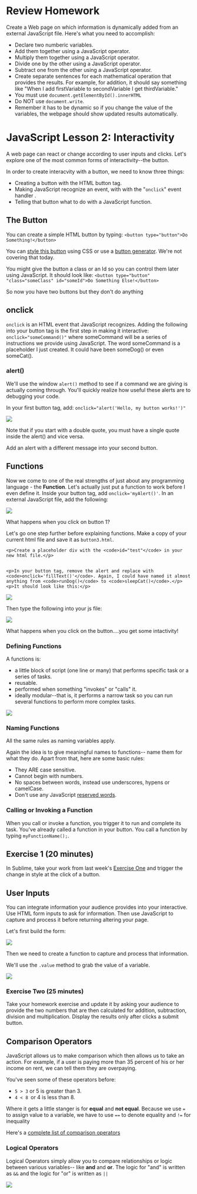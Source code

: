 <h1>Review Homework</h1>

<p>Create a Web page on which information is dynamically added from an external JavaScript file. Here's what you need to accomplish: </p>

<ul>
	<li>Declare two numberic variables.</li>
	<li>Add them together using a JavaScript operator.</li>
	<li>Multiply them together using a JavaScript operator.</li>
	<li>Divide one by the other using a JavaScript operator.</li>
	<li>Subtract one from the other using a JavaScript operator.</li>
	<li>Create separate sentences for each mathematical operation that provides the results. For example, for addition, it should say something like "When I add firstVariable to secondVariable I get thirdVariable." </li>
	<li>You must use <code>document.getElementById().innerHTML</code></li>
	<li>Do NOT use <code>document.write</code>.</li>
	<li>Remember it has to be dynamic so if you change the value of the variables, the webpage should show updated results automatically.</li>
</ul>

<h1>JavaScript Lesson 2: Interactivity</h1>

<p>A web page can react or change according to user inputs and clicks. Let's explore one of the most common forms of interactivity--the button.</p>
<p>In order to create interacvity with a button, we need to know three things:</p>
<ul>
	<li>Creating a button with the HTML button tag.</li>
	<li>Making JavaScript recognize an event, with with the "<code>onclick</code>" event handler .</li>
	<li>Telling that button what to do with a JavaScript function.</li>
</ul>

<h2>The Button</h2>

<p>You can create a simple HTML button by typing: <code>&lt;button type=&quot;button&quot;&gt;Do Something!&lt;/button&gt;</code></p>
<p>You can <a href="http://www.sitepoint.com/build-a-better-button-in-css3/">style this button</a> using CSS or use a <a href="http://css3buttongenerator.com/">button generator</a>. We're not covering that today.</p>

<p>You might give the button a class or an Id so you can control them later using JavaScript. It should look like: <code>&lt;button type=&quot;button&quot; &quot;class=&quot;someClass&quot; id=&quot;someId&quot;&gt;Do Something Else!&lt;/button&gt;</code></p>

<p>So now you have two buttons but they don't do anything</p>

<h2>onclick</h2>

<p><code>onclick</code> is an HTML event that JavaScript recognizes. Adding the following into your button tag is the first step in making it interactive: <code>onclick="someCommand()"</code> where someCommand will be a series of instructions we provide using JavaScript. The word someCommand is a placeholder I just created. It could have been someDog() or even someCat().</p>

<h3>alert()</h3>

<p>We'll use the window <code>alert()</code> method to see if a command we are giving is actually coming through. You'll quickly realize how useful these alerts are to debugging your code. </p>

<p>In your first button tag, add: <code>onclick="alert('Hello, my button works!')"</code></p>

<img src="/img/mag-glass.jpg">
<p>Note that if you start with a double quote, you must have a single quote inside the alert() and vice versa. </p>

<p>Add an alert with a different message into your second button.</p>

<h2>Functions</h2>
<p>Now we come to one of the real strengths of just about any programming language - the <strong>Function</strong>. Let's actually just put a function to work before I even define it. Inside your button tag, add <code>onclick='myAlert()'</code>. In an external JavaScript file, add the following:<p>
<p>
	<img src="/img/js1.png">
</p> 

<p>What happens when you click on button 1?</p>

<p>Let's go one step further before explaining functions. Make a copy of your current html file and save it as <code>button3.html</code>.

	<p>Create a placeholder div with the <code>id="test"</code> in your new html file.</p>
	

	<p>In your button tag, remove the alert and replace with <code>onclick='fillText()'</code>. Again, I could have named it almost anything from <code>runDog()</code> to <code>sleepCat()</code>.</p>
	<p>It should look like this:</p>
<p>
	<img src="/img/button3.png">
</p>

 Then type the following into your js file: </p>
<p>
	<img src="/img/function1.png">
</p>
<p>What happens when you click on the button....you get some intactivity!</p>

<h3>Defining Functions</h3>
<p>A functions is:</p>
<ul>
	<li>a little block of script (one line or many) that performs specific task or a series of tasks.</li>
	<li>reusable.</li>
	<li>performed when something "invokes" or "calls" it.</li>
	<li>ideally modular--that is, it performs a narrow task so you can run several functions to perform more complex tasks.</li>
</ul>

<p>
<img src="/img/define-function.png">
</p>

<h3>Naming Functions</h3>
<p>All the same rules as naming variables apply.</p>

<p>Again the idea is to give meaningful names to functions-- name them for what they do. Apart from that, here are some basic rules: </p>

<ul>
	<li>
		They ARE case sensitive.
	</li>
	<li>
		Cannot begin with numbers.
	</li>
	<li>
		No spaces between words, instead use underscores, hypens or camelCase.
	</li>
	<li>
		Don't use any JavaScript <a href="http://www.w3schools.com/js/js_reserved.asp">reserved words</a>.
	</li>
</ul>
<h3>Calling or Invoking a Function</h3>
<p>When you call or invoke a function, you trigger it to run and complete its task. You've already called a function in your button. You call a function by typing <code>myFunctionName();</code>.</p>
	

<h2>Exercise 1 (20 minutes)</h2>
<p>In Sublime, take your work from last week's <a href="https://github.com/sandeepmj/JavaScript-lesson-1#exercise-one-15-minutes">Exercise One</a> and trigger the change in style at the click of a button.</p>
	

<h2>User Inputs</h2>

<p>You can integrate information your audience provides into your interactive. Use HTML form inputs to ask for information. Then use JavaScript to capture and process it before returning altering your page. </p>

<p>Let's first build the form:</p>
<p>
<img src="/img/form.png">
</p>

<p>Then we need to create a function to capture and process that information.</p>

<p>We'll use the <code>.value</code> method to grab the value of a variable.</p>
<p>
<img src="/img/rentFunction.png">
</p>



<h3>Exercise Two (25 minutes)</h3>
<p>Take your homework exercise and update it by asking your audience to provide the two numbers that are then calculated for addition, subtraction, division and multiplication. Display the results only after clicks a submit button.</p>

<h2>Comparison Operators</h2>
<p>JavaScript allows us to make comparison which then allows us to take an action. For example, if a user is paying more than 35 percent of his or her income on rent, we can tell them they are overpaying.</p>

<p>You've seen some of these operators before:</p>
<ul>
	<li><code>5 &gt; 3</code> or 5 is greater than 3.</li>
	<li><code>4 &lt; 8 </code>or 4 is less than 8.</li>
</ul>

<p>Where it gets a little stanger is for <strong>equal</strong> and <strong> not equal</strong>. Because we use <code>=</code> to assign value to a variable, we have to use <code>==</code> to denote equality and <code>!=</code> for inequality</p>

<p>Here's a <a href="https://developer.mozilla.org/en-US/docs/Web/JavaScript/Guide/Expressions_and_Operators#Comparison_operators">complete list of comparison operators</a></p>

<h3>Logical Operators </h3>
<p>Logical Operators simply allow you to compare relationships or logic between various variables-- like <strong>and</strong> and <strong>or</strong>. The logic for "and" is written as <code>&&</code> and the logic for "or" is written as <code>||</code></p>
<p>
<img src="/img/comparison.png">
</p>